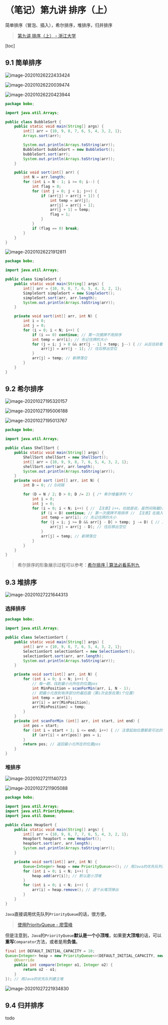 # （笔记）第九讲 排序（上）

简单排序（冒泡、插入），希尔排序，堆排序，归并排序

> [第九讲 排序（上） - 浙江大学](https://www.icourse163.org/learn/ZJU-93001?tid=1459700443#/learn/content?type=detail&id=1235254068)

[toc]

## 9.1 简单排序

![image-20201026222433424](https://raw.githubusercontent.com/bobo6668/markdown-pictures-bobo/master/img/data-structure/20201026222433.png)

![image-20201026220039474](https://raw.githubusercontent.com/bobo6668/markdown-pictures-bobo/master/img/data-structure/20201026231441.png)

![image-20201026220423944](https://raw.githubusercontent.com/bobo6668/markdown-pictures-bobo/master/img/data-structure/20201026220424.png)

```java
package bobo;

import java.util.Arrays;

public class BubbleSort {
    public static void main(String[] args) {
        int[] arr = {10, 9, 8, 7, 6, 5, 4, 3, 2, 1};
        Arrays.sort(arr);

        System.out.println(Arrays.toString(arr));
        BubbleSort bubbleSort = new BubbleSort();
        bubbleSort.sort(arr);
        System.out.println(Arrays.toString(arr));
    }

    public void sort(int[] arr) {
        int N = arr.length;
        for (int i = N - 1; i >= 0; i--) {
            int flag = 0;
            for (int j = 0; j < i; j++) {
                if (arr[j] > arr[j + 1]) {
                    int temp = arr[j];
                    arr[j] = arr[j + 1];
                    arr[j + 1] = temp;
                    flag = 1;
                }
            }
            if (flag == 0) break;
        }
    }
}
```



![image-20201026221912811](https://raw.githubusercontent.com/bobo6668/markdown-pictures-bobo/master/img/data-structure/20201026221912.png)

```java
package bobo;

import java.util.Arrays;

public class SimpleSort {
    public static void main(String[] args) {
        int[] arr = {10, 9, 8, 7, 6, 5, 4, 3, 2, 1};
        SimpleSort simpleSort = new SimpleSort();
        simpleSort.sort(arr, arr.length);
        System.out.println(Arrays.toString(arr));
    }

    private void sort(int[] arr, int N) {
        int i = 0;
        int j = 0;
        for (i = 0; i < N; i++) {
            if (i == 0) continue; // 第一次摸牌不用排序
            int temp = arr[i]; // 先记住牌的大小
            for (j = i; j > 0 && arr[j - 1] > temp; j--) { // 从后往前看已知的排，看看应该排在哪里
                arr[j] = arr[j - 1]; // 往后移出空位
            }
            arr[j] = temp; // 新牌落位
        }
    }
}
```



## 9.2 希尔排序

![image-20201027195320157](C:%5CUsers%5CXKJ-PC%5CAppData%5CRoaming%5CTypora%5Ctypora-user-images%5Cimage-20201027195320157.png)

![image-20201027195006188](https://raw.githubusercontent.com/bobo6668/markdown-pictures-bobo/master/img/data-structure/20201027195048.png)

![image-20201027195013767](https://raw.githubusercontent.com/bobo6668/markdown-pictures-bobo/master/img/data-structure/20201027195039.png)

```java
package bobo;

import java.util.Arrays;

public class ShellSort {
    public static void main(String[] args) {
        ShellSort shellSort = new ShellSort();
        int[] arr = {10, 9, 9, 8, 7, 6, 5, 4, 3, 2, 1};
        shellSort.sort(arr, arr.length);
        System.out.println(Arrays.toString(arr));
    }
    private void sort (int[] arr, int N) {
        int D = 0; // D间隔

        for (D = N / 2; D > 0; D /= 2) { /* 希尔增量序列 */
            int i = 0;
            int j = 0;
            for (i = 0; i < N; i++) { // 【注意】i++。也就是说，虽然间隔着D在排序，但并不是完整排完一组才排下一组
                if (i < D) continue; // 第一次摸牌不用排序 // 【注意】在插入排序的基础上，改1为D、改-1为-D
                int temp = arr[i]; // 先记住牌的大小
                for (j = i; j >= D && arr[j - D] > temp; j -= D) { // 从后往前看已知的排，看看应该排在哪里
                    arr[j] = arr[j - D]; // 往后移出空位
                }
                arr[j] = temp; // 新牌落位
            }
        }
    }
}
```

> 希尔排序的形象展示过程可以参考：[希尔排序 | 算法必看系列九](https://developer.aliyun.com/article/743697)



## 9.3 堆排序

![image-20201027221644313](https://raw.githubusercontent.com/bobo6668/markdown-pictures-bobo/master/img/data-structure/20201027221713.png)

### 选择排序

```java
package bobo;

import java.util.Arrays;

public class SelectionSort {
    public static void main(String[] args) {
        int[] arr = {10, 9, 8, 7, 6, 5, 4, 3, 2, 1};
        SelectionSort selectionSort = new SelectionSort();
        selectionSort.sort(arr, arr.length);
        System.out.println(Arrays.toString(arr));
    }

    private void sort(int[] arr, int N) {
        for (int i = 0; i < N; i++) {
            // 每一趟，找到最小元所在的位置pos
            int MinPosition = scanForMin(arr, i, N - 1);
            // 把最小元放到有序部分的最后面（第i次会放在第i个位置）
            int temp = arr[i];
            arr[i] = arr[MinPosition];
            arr[MinPosition] = temp;
        }
    }
    private int scanForMin (int[] arr, int start, int end) {
        int pos = start;
        for (int i = start + 1; i <= end; i++) { // 注意起始位置都是可达的
            if (arr[i] < arr[pos]) pos = i;
        }
        return pos; // 返回最小元所在的位置pos
    }
}
```

### 堆排序

![image-20201027211140723](https://raw.githubusercontent.com/bobo6668/markdown-pictures-bobo/master/img/data-structure/20201027211140.png)

![image-20201027211905088](https://raw.githubusercontent.com/bobo6668/markdown-pictures-bobo/master/img/data-structure/20201027214943.png)

```java
package bobo;

import java.util.Arrays;
import java.util.PriorityQueue;
import java.util.Queue;

public class HeapSort {
    public static void main(String[] args) {
        int[] arr = {10, 9, 8, 7, 7, 6, 5, 4, 3, 2, 1};
        HeapSort heapSort = new HeapSort();
        heapSort.sort(arr, arr.length);
        System.out.println(Arrays.toString(arr));
    }

    private void sort(int[] arr, int N) {
        Queue<Integer> heap = new PriorityQueue<>(); // 用Java的优先队列建立堆
        for (int i = 0; i < N; i++) {
            heap.add(arr[i]); // 默认是小顶堆
        }
        for (int i = 0; i < N; i++) {
            arr[i] = heap.remove(); // 逐个从堆顶弹出
        }
    }
}
```

`Java`直接调用优先队列`PriorityQueue`的话，很方便。

> [使用PriorityQueue - 廖雪峰](https://www.liaoxuefeng.com/wiki/1252599548343744/1265120632401152)

但是注意到，`Java`的`PriorityQueue`**默认是一个小顶堆**，如果要**大顶堆**的话，可以**重写**`Comparator`方法，或者是用**负值**。

```java
final int DEFAULT_INITIAL_CAPACITY = 10;
Queue<Integer> heap = new PriorityQueue<>(DEFAULT_INITIAL_CAPACITY, new Comparator<Integer>() {
    @Override
    public int compare(Integer o1, Integer o2) {
        return o2 - o1;
    }
}); // 用Java的优先队列建立堆
```

![image-20201027221934830](https://raw.githubusercontent.com/bobo6668/markdown-pictures-bobo/master/img/data-structure/20201027221934.png)



## 9.4 归并排序

todo